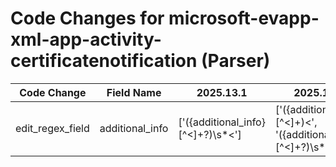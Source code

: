 # Code Changes for microsoft-evapp-xml-app-activity-certificatenotification (Parser)

| Code Change | Field Name | 2025.13.1 | 2025.14.1 |
|-------------|------------|-----------|------------|
| edit_regex_field | additional_info | ['<Message>({additional_info}[^<]+?)\s*<'] | ['<Data>({additional_info}[^<]+)<', '<Message>({additional_info}[^<]+?)\s*<'] |